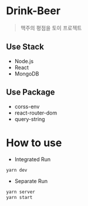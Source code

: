 # Drink-Beer

> 맥주의 평점을 토이 프로젝트

## Use Stack
- Node.js
- React
- MongoDB

## Use Package
- corss-env
- react-router-dom
- query-string

# How to use

- Integrated Run

```bash
yarn dev
```

- Separate Run

```bash
yarn server
yarn start
```